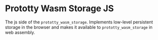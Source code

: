 # Prototty Wasm Storage JS

The js side of the `prototty_wasm_storage`. Implements low-level persistent storage in the browser
and makes it available to `prototty_wasm_storage` in web assembly.
